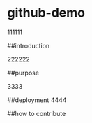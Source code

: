 # github-demo

111111

##introduction

222222

##purpose

3333


##deployment
4444

##how to contribute

